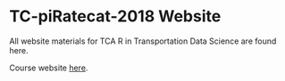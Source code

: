 # TC-piRatecat-2018 Website

All website materials for TCA R in Transportation Data Science are found here.

Course website [here](https://tc-piratecat-2018.github.io/Website/).
